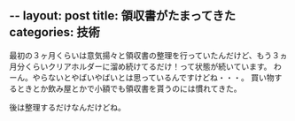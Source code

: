 --
layout: post
title: 領収書がたまってきた
categories: 技術
--

最初の３ヶ月くらいは意気揚々と領収書の整理を行っていたんだけど、もう３ヵ月分くらいクリアホルダーに溜め続けてるだけ！って状態が続いています。
わーん。やらないとやばいやばいとは思っているんですけどね・・・。
買い物するときとか飲み屋とかで小額でも領収書を貰うのには慣れてきた。

後は整理するだけなんだけどね。
